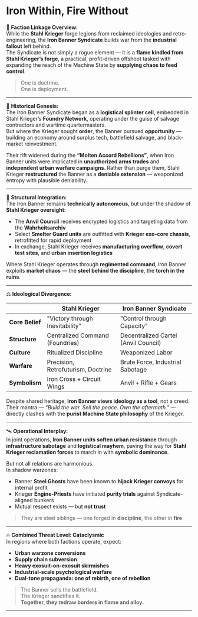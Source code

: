 # Iron Within, Fire Without  

🧩 **Faction Linkage Overview:**  
While the **Stahl Krieger** forge legions from reclaimed ideologies and retro-engineering, the **Iron Banner Syndicate** builds war from the **industrial fallout** left behind.  
The Syndicate is not simply a rogue element — it is a **flame kindled from Stahl Krieger’s forge**, a practical, profit-driven offshoot tasked with expanding the reach of the Machine State by **supplying chaos to feed control**.

> One is doctrine.  
> One is deployment.

---

📜 **Historical Genesis:**  
The Iron Banner Syndicate began as a **logistical splinter cell**, embedded in Stahl Krieger’s **Foundry Network**, operating under the guise of salvage contractors and wartime quartermasters.  
But where the Krieger sought **order**, the Banner pursued **opportunity** — building an economy around surplus tech, battlefield salvage, and black-market reinvestment.

Their rift widened during the **“Molten Accord Rebellions”**, when Iron Banner units were implicated in **unauthorized arms trades** and **independent urban warfare campaigns**. Rather than purge them, Stahl Krieger **restructured** the Banner as a **deniable extension** — weaponized entropy with plausible deniability.

---

🔧 **Structural Integration:**  
The Iron Banner remains **technically autonomous**, but under the shadow of **Stahl Krieger oversight**:

- The **Anvil Council** receives encrypted logistics and targeting data from the **Wahrheitsarchiv**  
- Select **Smelter Guard units** are outfitted with **Krieger exo-core chassis**, retrofitted for rapid deployment  
- In exchange, Stahl Krieger receives **manufacturing overflow**, **covert test sites**, and **urban insertion logistics**

Where Stahl Krieger operates through **regimented command**, Iron Banner exploits **market chaos** — the **steel behind the discipline**, the **torch in the ruins**.

---

⚖️ **Ideological Divergence:**  

| | Stahl Krieger | Iron Banner Syndicate |
|---|---|---|
| **Core Belief** | "Victory through Inevitability" | "Control through Capacity" |
| **Structure** | Centralized Command (Foundries) | Decentralized Cartel (Anvil Council) |
| **Culture** | Ritualized Discipline | Weaponized Labor |
| **Warfare** | Precision, Retrofuturism, Doctrine | Brute Force, Industrial Sabotage |
| **Symbolism** | Iron Cross + Circuit Wings | Anvil + Rifle + Gears |

Despite shared heritage, **Iron Banner views ideology as a tool**, not a creed. Their mantra — *“Build the war. Sell the peace. Own the aftermath.”* — directly clashes with the **purist Machine State philosophy** of the Krieger.

---

🛰️ **Operational Interplay:**  
In joint operations, **Iron Banner units soften urban resistance** through **infrastructure sabotage** and **logistical mayhem**, paving the way for **Stahl Krieger reclamation forces** to march in with **symbolic dominance**.

But not all relations are harmonious.  
In shadow warzones:

- Banner **Steel Ghosts** have been known to **hijack Krieger convoys** for internal profit  
- Krieger **Engine-Priests** have initiated **purity trials** against Syndicate-aligned bunkers  
- Mutual respect exists — but **not trust**

> They are steel siblings — one forged in **discipline**, the other in **fire**

---

🔥 **Combined Threat Level: Cataclysmic**  
In regions where both factions operate, expect:

- **Urban warzone conversions**  
- **Supply chain subversion**  
- **Heavy exosuit-on-exosuit skirmishes**  
- **Industrial-scale psychological warfare**  
- **Dual-tone propaganda: one of rebirth, one of rebellion**

> The Banner sells the battlefield.  
> The Krieger sanctifies it.  
> **Together, they redraw borders in flame and alloy.**

---
